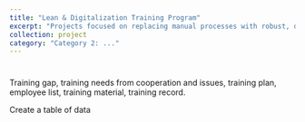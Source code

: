 ```yaml
---
title: "Lean & Digitalization Training Program"
excerpt: "Projects focused on replacing manual processes with robust, digital solutions and integrating them with enterprise systems like SAP."
collection: project
category: "Category 2: ..."
---
```


# 
Training gap, training needs from cooperation and issues, training plan, employee list, training material, training record.

Create a table of data
